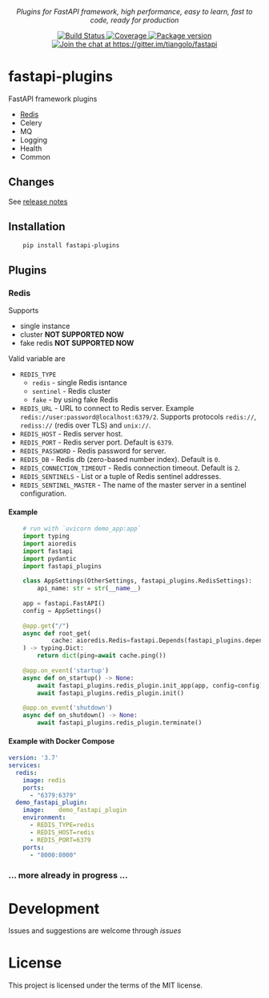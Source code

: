 <p align="center">
    <em>Plugins for FastAPI framework, high performance, easy to learn, fast to code, ready for production</em>
</p>
<p align="center">
<a href="https://travis-ci.org/madkote/fastapi-plugins" target="_blank">
    <img src="https://travis-ci.org/madkote/fastapi_plugins.svg?branch=master" alt="Build Status">
</a>
<a href="https://codecov.io/gh/madkote/fastapi-plugins" target="_blank">
    <img src="https://codecov.io/gh/madkote/fastapi_plugins/branch/master/graph/badge.svg" alt="Coverage">
</a>
<a href="https://pypi.org/project/fastapi-plugins" target="_blank">
    <img src="https://img.shields.io/pypi/v/fastapi_plugins.svg" alt="Package version">
</a>
<a href="https://gitter.im/tiangolo/fastapi?utm_source=badge&utm_medium=badge&utm_campaign=pr-badge&utm_content=badge" target="_blank">
    <img src="https://badges.gitter.im/tiangolo/fastapi.svg" alt="Join the chat at https://gitter.im/tiangolo/fastapi">
</a>
</p>

# fastapi-plugins
FastAPI framework plugins

* [Redis](#redis)
* Celery
* MQ
* Logging
* Health
* Common

## Changes
See [release notes](CHANGES.md)

## Installation
```sh
	pip install fastapi-plugins
```

## Plugins
### Redis
Supports
* single instance
* cluster **NOT SUPPORTED NOW**
* fake redis **NOT SUPPORTED NOW**

Valid variable are
* `REDIS_TYPE`
  * `redis` - single Redis isntance
  * `sentinel` - Redis cluster
  * `fake` - by using fake Redis
* `REDIS_URL` - URL to connect to Redis server. Example
  `redis://user:password@localhost:6379/2`. Supports protocols `redis://`,
  `rediss://` (redis over TLS) and `unix://`.
* `REDIS_HOST` - Redis server host.
* `REDIS_PORT` - Redis server port. Default is `6379`.
* `REDIS_PASSWORD` - Redis password for server.
* `REDIS_DB` - Redis db (zero-based number index). Default is `0`.
* `REDIS_CONNECTION_TIMEOUT` - Redis connection timeout. Default is `2`.
* `REDIS_SENTINELS` - List or a tuple of Redis sentinel addresses.
* `REDIS_SENTINEL_MASTER` - The name of the master server in a sentinel configuration.

#### Example
```python
	# run with `uvicorn demo_app:app`
	import typing
	import aioredis
	import fastapi
	import pydantic
	import fastapi_plugins
	
	class AppSettings(OtherSettings, fastapi_plugins.RedisSettings):
	    api_name: str = str(__name__)
	
	app = fastapi.FastAPI()
	config = AppSettings()
	
	@app.get("/")
	async def root_get(
	        cache: aioredis.Redis=fastapi.Depends(fastapi_plugins.depends_redis),
	) -> typing.Dict:
	    return dict(ping=await cache.ping())
	
	@app.on_event('startup')
	async def on_startup() -> None:
	    await fastapi_plugins.redis_plugin.init_app(app, config=config)
	    await fastapi_plugins.redis_plugin.init()
	
	@app.on_event('shutdown')
	async def on_shutdown() -> None:
	    await fastapi_plugins.redis_plugin.terminate()
```

#### Example with Docker Compose
```YAML
version: '3.7'
services:
  redis:
    image: redis
    ports:
      - "6379:6379"
  demo_fastapi_plugin:
    image:    demo_fastapi_plugin
    environment:
      - REDIS_TYPE=redis
      - REDIS_HOST=redis
      - REDIS_PORT=6379
    ports:
      - "8000:8000"
```
### ... more already in progress ...

# Development
Issues and suggestions are welcome through *issues*

# License
This project is licensed under the terms of the MIT license.
